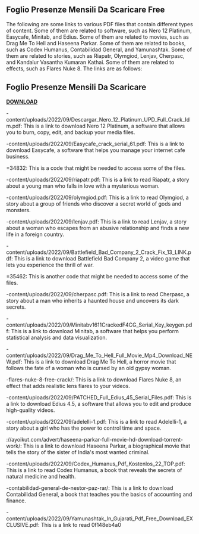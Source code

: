 ## Foglio Presenze Mensili Da Scaricare Free

  
The following are some links to various PDF files that contain different types of content. Some of them are related to software, such as Nero 12 Platinum, Easycafe, Minitab, and Edius. Some of them are related to movies, such as Drag Me To Hell and Haseena Parkar. Some of them are related to books, such as Codex Humanus, Contabilidad General, and Yamunashtak. Some of them are related to stories, such as Riapatr, Olymgiod, Lenjav, Cherpasc, and Kandalur Vasantha Kumaran Kathai. Some of them are related to effects, such as Flares Nuke 8. The links are as follows:
 
## Foglio Presenze Mensili Da Scaricare


[**DOWNLOAD**](https://www.google.com/url?q=https%3A%2F%2Ffancli.com%2F2tKdbt&sa=D&sntz=1&usg=AOvVaw1tMr-eoOjZy0Rqm04SvBdr)

  
-content/uploads/2022/09/Descargar\_Nero\_12\_Platinum\_UPD\_Full\_Crack\_Idm.pdf: This is a link to download Nero 12 Platinum, a software that allows you to burn, copy, edit, and backup your media files.
  
-content/uploads/2022/09/Easycafe\_crack\_serial\_61.pdf: This is a link to download Easycafe, a software that helps you manage your internet cafe business.
  
=34832: This is a code that might be needed to access some of the files.
  
-content/uploads/2022/09/riapatr.pdf: This is a link to read Riapatr, a story about a young man who falls in love with a mysterious woman.
  
-content/uploads/2022/09/olymgiod.pdf: This is a link to read Olymgiod, a story about a group of friends who discover a secret world of gods and monsters.
  
-content/uploads/2022/09/lenjav.pdf: This is a link to read Lenjav, a story about a woman who escapes from an abusive relationship and finds a new life in a foreign country.
  
-content/uploads/2022/09/Battlefield\_Bad\_Company\_2\_Crack\_Fix\_13\_LINK.pdf: This is a link to download Battlefield Bad Company 2, a video game that lets you experience the thrill of war.
  
=35462: This is another code that might be needed to access some of the files.
  
-content/uploads/2022/09/cherpasc.pdf: This is a link to read Cherpasc, a story about a man who inherits a haunted house and uncovers its dark secrets.
  
-content/uploads/2022/09/Minitabv1611CrackedF4CG\_Serial\_Key\_keygen.pdf: This is a link to download Minitab, a software that helps you perform statistical analysis and data visualization.
  
-content/uploads/2022/09/Drag\_Me\_To\_Hell\_Full\_Movie\_Mp4\_Download\_NEW.pdf: This is a link to download Drag Me To Hell, a horror movie that follows the fate of a woman who is cursed by an old gypsy woman.
  
-flares-nuke-8-free-crack/: This is a link to download Flares Nuke 8, an effect that adds realistic lens flares to your videos.
  
-content/uploads/2022/09/PATCHED\_Full\_Edius\_45\_Serial\_Files.pdf: This is a link to download Edius 4.5, a software that allows you to edit and produce high-quality videos.
  
-content/uploads/2022/09/adelelli-1.pdf: This is a link to read Adelelli-1, a story about a girl who has the power to control time and space.
  
://ayoikut.com/advert/haseena-parkar-full-movie-hd-download-torrent-work/: This is a link to download Haseena Parkar, a biographical movie that tells the story of the sister of India's most wanted criminal.
  
-content/uploads/2022/09/Codex\_Humanus\_Pdf\_Kostenlos\_22\_TOP.pdf: This is a link to read Codex Humanus, a book that reveals the secrets of natural medicine and health.
  
-contabilidad-general-de-nestor-paz-rar/: This is a link to download Contabilidad General, a book that teaches you the basics of accounting and finance.
  
-content/uploads/2022/09/Yamunashtak\_In\_Gujarati\_Pdf\_Free\_Download\_EXCLUSIVE.pdf: This is a link to read
 0f148eb4a0
